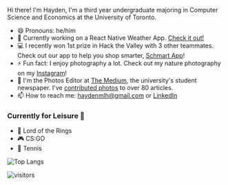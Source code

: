Hi there! I'm Hayden, I'm a third year undergraduate majoring in Computer Science and Economics at the University of Toronto. 

- 😄 Pronouns: he/him
- 🔭 Currently working on a React Native Weather App. [Check it out!](https://github.com/haydenmlh/WeatherMan)
- 💻 I recently won 1st prize in Hack the Valley with 3 other teammates. Check out our app to help you shop smarter, [Schmart App](https://devpost.com/software/schmart)!
- ⚡ Fun fact: I enjoy photography a lot. Check out my nature photography on my [Instagram](https://www.instagram.com/haydennnature/ "Instagram: haydennnature")! 
- 🏢 I'm the Photos Editor at [The Medium](https://themedium.ca/), the university's student newspaper. I've [contributed photos](https://archive.themedium.ca/author/hayden-mak/) to over 80 articles.
- 📫 How to reach me: haydenmlh@gmail.com or [LinkedIn](https://www.linkedin.com/in/haydenmlh/)


### Currently for Leisure 🤩
- 📘 Lord of the Rings
- 🎮 CS:GO
- 🎾 Tennis 


![Top Langs](https://github-readme-stats.vercel.app/api/top-langs/?username=haydenmlh&layout=compact)

![visitors](https://visitor-badge.glitch.me/badge?page_id=haydenmlh.haydenmlh)
